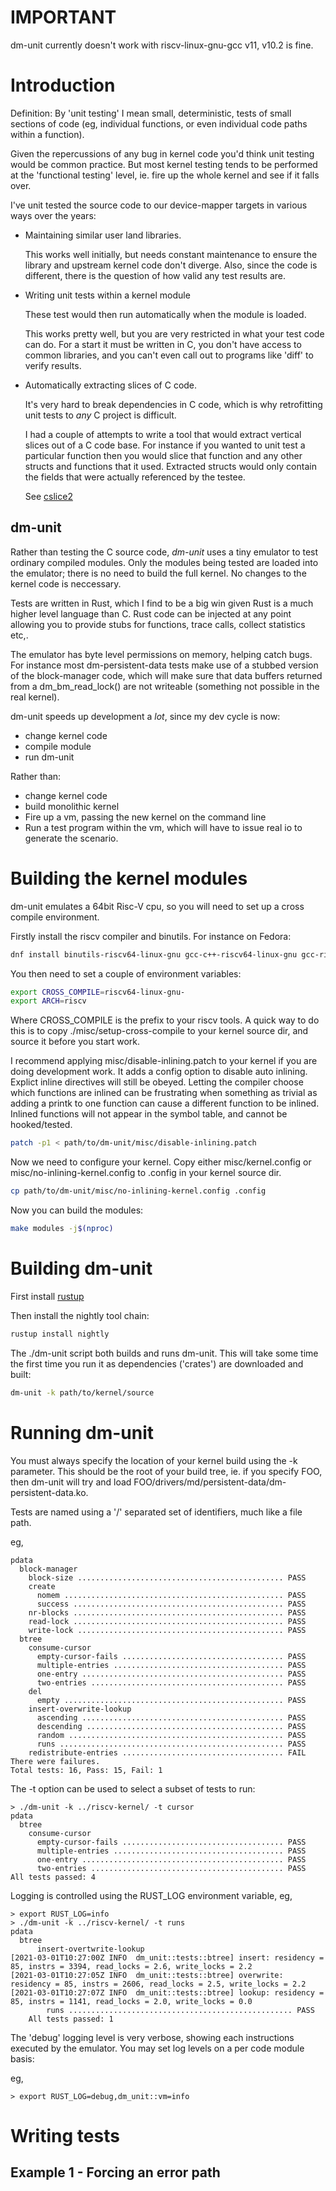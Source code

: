 # IMPORTANT

dm-unit currently doesn't work with riscv-linux-gnu-gcc v11, v10.2 is fine.


# Introduction

Definition: By 'unit testing' I mean small, deterministic, tests of
small sections of code (eg, individual functions, or even individual
code paths within a function).

Given the repercussions of any bug in kernel code you'd think unit testing
would be common practice.  But most kernel testing tends to be performed
at the 'functional testing' level, ie. fire up the whole kernel and see
if it falls over.

I've unit tested the source code to our device-mapper targets in various ways
over the years:

- Maintaining similar user land libraries.

  This works well initially, but needs constant maintenance to ensure the
  library and upstream kernel code don't diverge.  Also, since the code
  is different, there is the question of how valid any test results are.

- Writing unit tests within a kernel module

  These test would then run automatically when the module is loaded.

  This works pretty well, but you are very restricted in what your test
  code can do.  For a start it must be written in C, you don't have access
  to common libraries, and you can't even call out to programs like 'diff' to
  verify results.

- Automatically extracting slices of C code.

  It's very hard to break dependencies in C code, which is why retrofitting unit
  tests to _any_ C project is difficult.

  I had a couple of attempts to write a tool that would extract vertical slices out
  of a C code base.  For instance if you wanted to unit test a particular function
  then you would slice that function and any other structs and functions that it used.
  Extracted structs would only contain the fields that were actually referenced by
  the testee.

   See [cslice2](https://github.com/jthornber/cslice2)


## dm-unit

Rather than testing the C source code, _dm-unit_ uses a tiny emulator
to test ordinary compiled modules.  Only the modules being tested are
loaded into the emulator; there is no need to build the full kernel.
No changes to the kernel code is neccessary.

Tests are written in Rust, which I find to be a big win given Rust is
a much higher level language than C.  Rust code can be injected at any
point allowing you to provide stubs for functions, trace calls, collect
statistics etc,.

The emulator has byte level permissions on memory, helping catch bugs.
For instance most dm-persistent-data tests make use of a stubbed version
of the block-manager code, which will make sure that data buffers returned
from a dm_bm_read_lock() are not writeable (something not possible in
the real kernel).

dm-unit speeds up development a *lot*, since my dev cycle is now:

- change kernel code
- compile module
- run dm-unit

Rather than:

- change kernel code
- build monolithic kernel
- Fire up a vm, passing the new kernel on the command line
- Run a test program within the vm, which will have to issue real io to generate the scenario.



# Building the kernel modules

dm-unit emulates a 64bit Risc-V cpu, so you will need to set up a cross compile
environment.

Firstly install the riscv compiler and binutils.  For instance on Fedora:

```bash
dnf install binutils-riscv64-linux-gnu gcc-c++-riscv64-linux-gnu gcc-riscv64-linux-gnu
```

You then need to set a couple of environment variables:

```bash
export CROSS_COMPILE=riscv64-linux-gnu-
export ARCH=riscv
```

Where CROSS_COMPILE is the prefix to your riscv tools.  A quick way to do this is to
copy ./misc/setup-cross-compile to your kernel source dir, and source it before you
start work.

I recommend applying misc/disable-inlining.patch to your kernel if you are
doing development work.  It adds a config option to disable auto inlining.
Explict inline directives will still be obeyed.  Letting the compiler
choose which functions are inlined can be frustrating when something as
trivial as adding a printk to one function can cause a different function
to be inlined.  Inlined functions will not appear in the symbol table,
and cannot be hooked/tested.

```bash
patch -p1 < path/to/dm-unit/misc/disable-inlining.patch 
```

Now we need to configure your kernel.  Copy either misc/kernel.config or misc/no-inlining-kernel.config
to .config in your kernel source dir.

```bash
cp path/to/dm-unit/misc/no-inlining-kernel.config .config
```

Now you can build the modules:

```bash
make modules -j$(nproc)
```


# Building dm-unit

First install [rustup](https://rustup.rs/)

Then install the nightly tool chain:

```bash
rustup install nightly
```

The ./dm-unit script both builds and runs dm-unit.  This will take some time
the first time you run it as dependencies ('crates') are downloaded and built:

```bash
dm-unit -k path/to/kernel/source
```

# Running dm-unit

You must always specify the location of your kernel build using the -k parameter.  This
should be the root of your build tree, ie. if you specify FOO, then dm-unit will try and
load FOO/drivers/md/persistent-data/dm-persistent-data.ko.

Tests are named using a '/' separated set of identifiers, much like a file path.

eg,
```
pdata 
  block-manager 
    block-size .............................................. PASS
    create 
      nomem ................................................. PASS
      success ............................................... PASS
    nr-blocks ............................................... PASS
    read-lock ............................................... PASS
    write-lock .............................................. PASS
  btree 
    consume-cursor 
      empty-cursor-fails .................................... PASS
      multiple-entries ...................................... PASS
      one-entry ............................................. PASS
      two-entries ........................................... PASS
    del 
      empty ................................................. PASS
    insert-overwrite-lookup 
      ascending ............................................. PASS
      descending ............................................ PASS
      random ................................................ PASS
      runs .................................................. PASS
    redistribute-entries .................................... FAIL
There were failures.
Total tests: 16, Pass: 15, Fail: 1
```

The -t option can be used to select a subset of tests to run:

```
> ./dm-unit -k ../riscv-kernel/ -t cursor
pdata 
  btree 
    consume-cursor 
      empty-cursor-fails .................................... PASS
      multiple-entries ...................................... PASS
      one-entry ............................................. PASS
      two-entries ........................................... PASS
All tests passed: 4
```

Logging is controlled using the RUST_LOG environment variable, eg,

```
> export RUST_LOG=info
> ./dm-unit -k ../riscv-kernel/ -t runs
pdata 
  btree 
      insert-overtwrite-lookup 
[2021-03-01T10:27:00Z INFO  dm_unit::tests::btree] insert: residency = 85, instrs = 3394, read_locks = 2.6, write_locks = 2.2
[2021-03-01T10:27:05Z INFO  dm_unit::tests::btree] overwrite: residency = 85, instrs = 2606, read_locks = 2.5, write_locks = 2.2
[2021-03-01T10:27:07Z INFO  dm_unit::tests::btree] lookup: residency = 85, instrs = 1141, read_locks = 2.0, write_locks = 0.0
	    runs .................................................. PASS
    All tests passed: 1
```

The 'debug' logging level is very verbose, showing each instructions
executed by the emulator.  You may set log levels on a per code module
basis:

eg,
```
> export RUST_LOG=debug,dm_unit::vm=info
```


# Writing tests

## Example 1 - Forcing an error path





